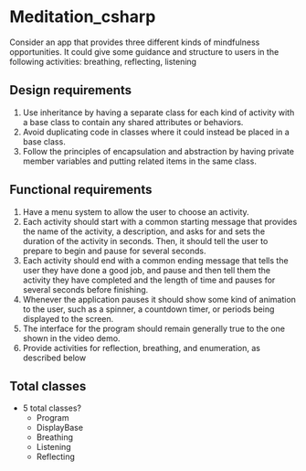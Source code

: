 # Meditation_csharp
Consider an app that provides three different kinds of mindfulness opportunities. It could give some guidance and structure to users in the following activities: breathing, reflecting, listening

## Design requirements
1. Use inheritance by having a separate class for each kind of activity with a base class to contain any shared attributes or behaviors.
2. Avoid duplicating code in classes where it could instead be placed in a base class.
3. Follow the principles of encapsulation and abstraction by having private member variables and putting related items in the same class.

## Functional requirements
1. Have a menu system to allow the user to choose an activity.
2. Each activity should start with a common starting message that provides the name of the activity, a description, and asks for and sets the duration of the activity in seconds. Then, it should tell the user to prepare to begin and pause for several seconds.
3. Each activity should end with a common ending message that tells the user they have done a good job, and pause and then tell them the activity they have completed and the length of time and pauses for several seconds before finishing.
4. Whenever the application pauses it should show some kind of animation to the user, such as a spinner, a countdown timer, or periods being displayed to the screen.
5. The interface for the program should remain generally true to the one shown in the video demo.
6. Provide activities for reflection, breathing, and enumeration, as described below

## Total classes
* 5 total classes?
    * Program
    * DisplayBase
    * Breathing
    * Listening
    * Reflecting